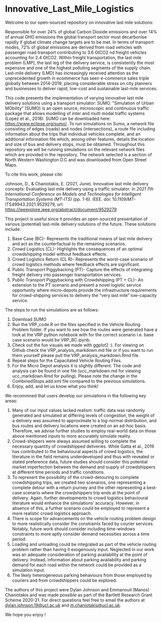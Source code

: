 # Innovative_Last_Mile_Logistics

Welcome to our open-sourced repository on innovative last mile solutions:

Responsible for over 24% of global Carbon Dioxide emissions and over 14% of annual GHG emissions the global transport sector must decarbonise rapidly if global climate change targets are to be met. In terms of transport modes, 72% of global emissions are derived from road vehicles with passenger road transport contributing to 3.6 GtCO2 nd freight vehicles accounting for 2.4 GtCO2. Within freight transportation, the last mile problem (LMP), the last leg of the delivery service, is consistently the most expensive and one of the highest polluting segments of the supply chain. Last-mile delivery (LMD) has increasingly received attention as the unprecedented growth in ecommerce has seen e-commerce sales triple globally between 2014-2019; placing considerable stress on city planners and businesses to deliver rapid, low-cost and sustainable last-mile services.

This code presents the implementation of varying innovative last mile delivery solutions using a transport simulator: SUMO. ”Simulation of Urban MObility” (SUMO) is an open source, microscopic and continuous traffic package that allows modelling of inter and multi modal traffic systems (Lopez et al., 2018). SUMO can be downloaded here: https://www.eclipse.org/sumo/ .To run simulations on Sumo, a network file consisting of edges (roads) and nodes (intersections), a route file including information about the trips that individual vehicles complete, and an additional information file which, among other features, details the location and size of bus and delivery stops, must be obtained. Throughout this repository we will be running simulations on the relevant network files which are provided in the repository. The network selected is a section of North Western Washington D.C and was downloaded from Open Street Maps.

To cite this work, please cite: 

Johnson, D., & Chaniotakis, E. (2021, June). Innovative last mile delivery concepts: Evaluating last mile delivery using a traffic simulator. In *2021 7th International Conference on Models and Technologies for Intelligent Transportation Systems (MT-ITS)* (pp. 1-6). IEEE. doi: 10.1109/MT-ITS49943.2021.9529279, url: https://ieeexplore.ieee.org/abstract/document/9529279

This project is useful since it provides an open-sourced presentation of various (potential) last-mile delivery solutions of the future. These solutions include: 
 1. Base Case (BC)- Represents the traditional means of last mile delivery and act as the counterfactual to the remaining scenarios.
 2. Crowd Logistics (CL)- Highlights the consequences of an optimal crowdshipping model without feedback effects.
 3. Crowd Logistics Return (CL R)- Represents the worst-case scenario of crowd logistics methods where feedback effects are significant.
 4. Public Transport Piggybacking (PT)- Capture the effects of integrating freight delivery into passenger transportation services.
 5. Public Transport Piggybacking with Crowdshipping (PT + CL)- An extension to the PT scenario and present a novel logistic service opportunity where micro-depots provide the infrastructure requirements for crowd-shipping services to delivery the ”very last mile” low-capacity service.

The steps to run the simulations are as follows:
1. Download SUMO
2. Run the VRP_code.R on the files specified in the Vehicle Routing Problem folder. If you want to see how the routes were generated have a look at the VRP python notebook with for the correct scenario i.e. base case scenario would be VRP_BC.ipynb.
3. Check out the fun visuals we made with ggplot2 :). For viewing on Github check the VRP_analysis_markdown.md file or if you want to run them yourself please pull the VRP_analysis_markdown.Rmd file. 
4. Repeat steps for the Capacitated Vehicle Routing Files. 
5. For the Micro Depot analysis it is slightly different. The code and analysis can be found in one file (ucc_markdown.md for viewing ucc_markdown.Rmd for pulling). Please note the change in the CombinedStops.add.xml file compared to the previous simulations.
6. Enjoy, add, and let us know what you think!


We recommned that users develop our simulations in the following key areas: 
1. Many of our input values lacked realism: traffic data was randomly generated and simulated at differing levels of congestion, the weight of a delivery was assumed to approximate to a log-normal distribution, and bus routes and delivery locations were created on an ad-hoc basis. Therefore, we advise further studies to employ real-world data on those above mentioned inputs to more accurately simulate reality.
2. Crowd-shippers were always assumed willing to complete the necessary quantity of crowdshipped deliveries. While Gatta et al., 2019 has contributed to the behavioural aspects of crowd logistics, the literature in the field remains underdeveloped and thus with revealed or stated preference data, future studies should consider this potential market imperfection between the demand and supply of crowdshippers at different time periods and traffic conditions.
3. To represent the possibility of the crowd-detouring to complete crowdshipping trips, we created two scenarios, one representing a complete detour with a return journey and the other representing a best-case scenario where the crowdshippers trip ends at the point of delivery. Again, further developments to crowd logistics behavioural literature would enhance the simulations’ accuracy. However, in absence of this, a further scenario could be employed to represent a more realistic crowd logistics approach.
4. There is scope for advancements on the vehicle routing problem design to more realistically consider the constraints faced by courier services. Notably, future work should consider including time-windows constraints to more aptly consider demand necessities across a time period. 
5.  Loading and unloading could be integrated as part of the vehicle routing problem rather than having it exogenously input. Neglected in our work was an adequate consideration of parking availability at the point of delivery. Instead, information about parking availability and parking demand for each road within the network could be provided as a simulation input. 
6. The likely heterogeneous parking behaviours from those employed by couriers and from crowdshippers could be explored.


The authors of this project were Dylan Johnson and Emmanouil (Manos) Chaniotakis and was made possible as part of the Bartlett Research Grant Scheme 2020-21. For direct questions feel free to email the authors at dylan.johnson.19@ucl.ac.uk and m.chaniotakis@ucl.ac.uk. 

We hope you enjoy ! 

